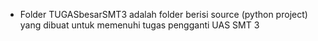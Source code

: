 - Folder TUGASbesarSMT3 adalah folder berisi source (python project) yang dibuat untuk memenuhi tugas pengganti UAS SMT 3
